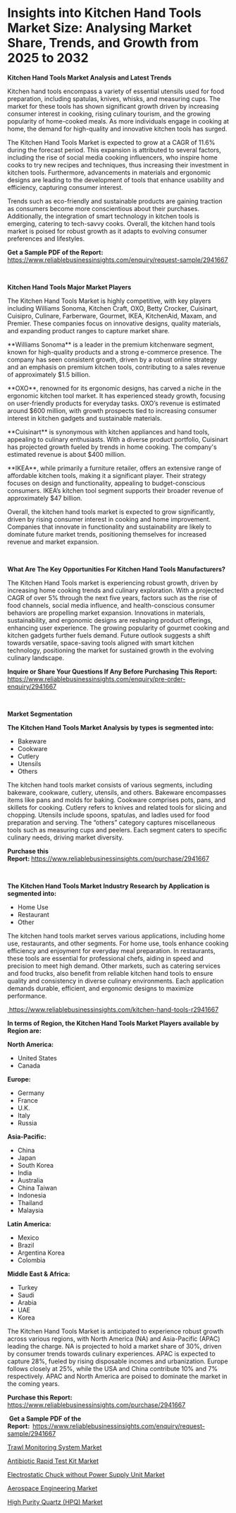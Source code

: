 <p><h1>Insights into Kitchen Hand Tools Market Size: Analysing Market Share, Trends, and Growth from 2025 to 2032</h1></p><p><strong>Kitchen Hand Tools Market Analysis and Latest Trends</strong></p>
<p><p>Kitchen hand tools encompass a variety of essential utensils used for food preparation, including spatulas, knives, whisks, and measuring cups. The market for these tools has shown significant growth driven by increasing consumer interest in cooking, rising culinary tourism, and the growing popularity of home-cooked meals. As more individuals engage in cooking at home, the demand for high-quality and innovative kitchen tools has surged.</p><p>The Kitchen Hand Tools Market is expected to grow at a CAGR of 11.6% during the forecast period. This expansion is attributed to several factors, including the rise of social media cooking influencers, who inspire home cooks to try new recipes and techniques, thus increasing their investment in kitchen tools. Furthermore, advancements in materials and ergonomic designs are leading to the development of tools that enhance usability and efficiency, capturing consumer interest.</p><p>Trends such as eco-friendly and sustainable products are gaining traction as consumers become more conscientious about their purchases. Additionally, the integration of smart technology in kitchen tools is emerging, catering to tech-savvy cooks. Overall, the kitchen hand tools market is poised for robust growth as it adapts to evolving consumer preferences and lifestyles.</p></p>
<p><strong>Get a Sample PDF of the Report:&nbsp;</strong> <a href="https://www.reliablebusinessinsights.com/enquiry/request-sample/2941667?utm_campaign=1091&utm_medium=2&utm_source=Github&utm_content=ia&utm_term=15032025&utm_id=kitchen-hand-tools">https://www.reliablebusinessinsights.com/enquiry/request-sample/2941667</a></p>
<p>&nbsp;</p>
<p><strong>Kitchen Hand Tools Major Market Players</strong></p>
<p><p>The Kitchen Hand Tools Market is highly competitive, with key players including Williams Sonoma, Kitchen Craft, OXO, Betty Crocker, Cuisinart, Cuisipro, Culinare, Farberware, Gourmet, IKEA, KitchenAid, Maxam, and Premier. These companies focus on innovative designs, quality materials, and expanding product ranges to capture market share.</p><p>**Williams Sonoma** is a leader in the premium kitchenware segment, known for high-quality products and a strong e-commerce presence. The company has seen consistent growth, driven by a robust online strategy and an emphasis on premium kitchen tools, contributing to a sales revenue of approximately $1.5 billion.</p><p>**OXO**, renowned for its ergonomic designs, has carved a niche in the ergonomic kitchen tool market. It has experienced steady growth, focusing on user-friendly products for everyday tasks. OXO’s revenue is estimated around $600 million, with growth prospects tied to increasing consumer interest in kitchen gadgets and sustainable materials.</p><p>**Cuisinart** is synonymous with kitchen appliances and hand tools, appealing to culinary enthusiasts. With a diverse product portfolio, Cuisinart has projected growth fueled by trends in home cooking. The company's estimated revenue is about $400 million.</p><p>**IKEA**, while primarily a furniture retailer, offers an extensive range of affordable kitchen tools, making it a significant player. Their strategy focuses on design and functionality, appealing to budget-conscious consumers. IKEA’s kitchen tool segment supports their broader revenue of approximately $47 billion.</p><p>Overall, the kitchen hand tools market is expected to grow significantly, driven by rising consumer interest in cooking and home improvement. Companies that innovate in functionality and sustainability are likely to dominate future market trends, positioning themselves for increased revenue and market expansion.</p></p>
<p>&nbsp;</p>
<p><strong>What Are The Key Opportunities For Kitchen Hand Tools Manufacturers?</strong></p>
<p><p>The Kitchen Hand Tools market is experiencing robust growth, driven by increasing home cooking trends and culinary exploration. With a projected CAGR of over 5% through the next five years, factors such as the rise of food channels, social media influence, and health-conscious consumer behaviors are propelling market expansion. Innovations in materials, sustainability, and ergonomic designs are reshaping product offerings, enhancing user experience. The growing popularity of gourmet cooking and kitchen gadgets further fuels demand. Future outlook suggests a shift towards versatile, space-saving tools aligned with smart kitchen technology, positioning the market for sustained growth in the evolving culinary landscape.</p></p>
<p><strong>Inquire or Share Your Questions If Any Before Purchasing This Report:</strong> <a href="https://www.reliablebusinessinsights.com/enquiry/pre-order-enquiry/2941667?utm_campaign=1091&utm_medium=2&utm_source=Github&utm_content=ia&utm_term=15032025&utm_id=kitchen-hand-tools">https://www.reliablebusinessinsights.com/enquiry/pre-order-enquiry/2941667</a></p>
<p>&nbsp;</p>
<p><strong>Market Segmentation</strong></p>
<p><strong>The Kitchen Hand Tools Market Analysis by types is segmented into:</strong></p>
<p><ul><li>Bakeware</li><li>Cookware</li><li>Cutlery</li><li>Utensils</li><li>Others</li></ul></p>
<p><p>The kitchen hand tools market consists of various segments, including bakeware, cookware, cutlery, utensils, and others. Bakeware encompasses items like pans and molds for baking. Cookware comprises pots, pans, and skillets for cooking. Cutlery refers to knives and related tools for slicing and chopping. Utensils include spoons, spatulas, and ladles used for food preparation and serving. The “others” category captures miscellaneous tools such as measuring cups and peelers. Each segment caters to specific culinary needs, driving market diversity.</p></p>
<p><strong>Purchase this Report:&nbsp;</strong><a href="https://www.reliablebusinessinsights.com/purchase/2941667?utm_campaign=1091&utm_medium=2&utm_source=Github&utm_content=ia&utm_term=15032025&utm_id=kitchen-hand-tools">https://www.reliablebusinessinsights.com/purchase/2941667</a></p>
<p>&nbsp;</p>
<p><strong>The Kitchen Hand Tools Market Industry Research by Application is segmented into:</strong></p>
<p><ul><li>Home Use</li><li>Restaurant</li><li>Other</li></ul></p>
<p><p>The kitchen hand tools market serves various applications, including home use, restaurants, and other segments. For home use, tools enhance cooking efficiency and enjoyment for everyday meal preparation. In restaurants, these tools are essential for professional chefs, aiding in speed and precision to meet high demand. Other markets, such as catering services and food trucks, also benefit from reliable kitchen hand tools to ensure quality and consistency in diverse culinary environments. Each application demands durable, efficient, and ergonomic designs to maximize performance.</p></p>
<p><a href="https://www.reliablebusinessinsights.com/kitchen-hand-tools-r2941667?utm_campaign=1091&utm_medium=2&utm_source=Github&utm_content=ia&utm_term=15032025&utm_id=kitchen-hand-tools">&nbsp;https://www.reliablebusinessinsights.com/kitchen-hand-tools-r2941667</a></p>
<p><strong>In terms of Region, the Kitchen Hand Tools Market Players available by Region are:</strong></p>
<p>
    <p> <strong> North America: </strong>
        <ul>
            <li>United States</li>
            <li>Canada</li>
        </ul>
        </p> 
    <p> <strong> Europe: </strong>
        <ul>
            <li>Germany</li>
            <li>France</li>
            <li>U.K.</li>
            <li>Italy</li>
            <li>Russia</li>
        </ul>
        </p> 
    <p> <strong> Asia-Pacific: </strong>
        <ul>
            <li>China</li>
            <li>Japan</li>
            <li>South Korea</li>
            <li>India</li>
            <li>Australia</li>
            <li>China Taiwan</li>
            <li>Indonesia</li>
            <li>Thailand</li>
            <li>Malaysia</li>
        </ul>
        </p> 
    <p> <strong> Latin America: </strong>
        <ul>
            <li>Mexico</li>
            <li>Brazil</li>
            <li>Argentina Korea</li>
            <li>Colombia</li>
        </ul>
        </p> 
    <p> <strong> Middle East & Africa: </strong>
        <ul>
            <li>Turkey</li>
            <li>Saudi</li>
            <li>Arabia</li>
            <li>UAE</li>
            <li>Korea</li>
        </ul>
    </p>
    </p>
<p><p>The Kitchen Hand Tools Market is anticipated to experience robust growth across various regions, with North America (NA) and Asia-Pacific (APAC) leading the charge. NA is projected to hold a market share of 30%, driven by consumer trends towards culinary experiences. APAC is expected to capture 28%, fueled by rising disposable incomes and urbanization. Europe follows closely at 25%, while the USA and China contribute 10% and 7% respectively. APAC and North America are poised to dominate the market in the coming years.</p></p>
<p><strong>Purchase this Report: </strong><a href="https://www.reliablebusinessinsights.com/purchase/2941667?utm_campaign=1091&utm_medium=2&utm_source=Github&utm_content=ia&utm_term=15032025&utm_id=kitchen-hand-tools">https://www.reliablebusinessinsights.com/purchase/2941667</a></p>
<p>&nbsp;<strong>Get a Sample PDF of the Report:&nbsp;&nbsp;</strong><a href="https://www.reliablebusinessinsights.com/enquiry/request-sample/2941667?utm_campaign=1091&utm_medium=2&utm_source=Github&utm_content=ia&utm_term=15032025&utm_id=kitchen-hand-tools">https://www.reliablebusinessinsights.com/enquiry/request-sample/2941667</a></p>
<p><strong></strong></p>
<p><p><a href="https://github.com/rutupueyed/Market-Research-Report-List-1/blob/main/trawl-monitoring-system-market.md?utm_campaign=1091&utm_medium=2&utm_source=Github&utm_content=ia&utm_term=15032025&utm_id=kitchen-hand-tools">Trawl Monitoring System Market</a></p><p><a href="https://github.com/paullsiskec4/Market-Research-Report-List-1/blob/main/antibiotic-rapid-test-kit-market.md?utm_campaign=1091&utm_medium=2&utm_source=Github&utm_content=ia&utm_term=15032025&utm_id=kitchen-hand-tools">Antibiotic Rapid Test Kit Market</a></p><p><a href="https://github.com/altafvaraswj/Market-Research-Report-List-1/blob/main/electrostatic-chuck-without-power-supply-unit-market.md?utm_campaign=1091&utm_medium=2&utm_source=Github&utm_content=ia&utm_term=15032025&utm_id=kitchen-hand-tools">Electrostatic Chuck without Power Supply Unit Market</a></p><p><a href="https://github.com/hurstsaqibyl/Market-Research-Report-List-1/blob/main/aerospace-engineering-market.md?utm_campaign=1091&utm_medium=2&utm_source=Github&utm_content=ia&utm_term=15032025&utm_id=kitchen-hand-tools">Aerospace Engineering Market</a></p><p><a href="https://github.com/roehrtizonov/Market-Research-Report-List-1/blob/main/high-purity-quartz-hpq-market.md?utm_campaign=1091&utm_medium=2&utm_source=Github&utm_content=ia&utm_term=15032025&utm_id=kitchen-hand-tools">High Purity Quartz (HPQ) Market</a></p></p>